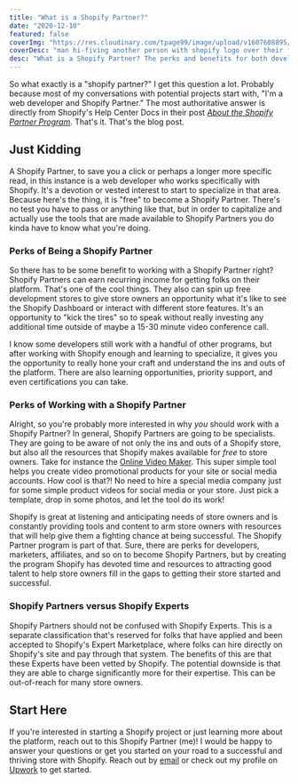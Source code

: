 ```yaml
---
title: "What is a Shopify Partner?"
date: "2020-12-10"
featured: false
coverImg: "https://res.cloudinary.com/tpage99/image/upload/v1607608895/dev/kendra_shopified.jpg"
coverDesc: "man hi-fiving another person with shopify logo over their face in front of a laptop computer"
desc: "What is a Shopify Partner? The perks and benefits for both developers and ultimately the store owner."
---
```


So what exactly is a "shopify partner?" I get this question a lot. Probably because most of my conversations with potential projects start with, "I'm a web developer and Shopify Partner." The most authoritative answer is directly from Shopify's Help Center Docs in their post _[About the Shopify Partner Program](https://help.shopify.com/en/partners/about)_. That's it. That's the blog post. 

## Just Kidding  

A Shopify Partner, to save you a click or perhaps a longer more specific read, in this instance is a web developer who works specifically with Shopify. It's a devotion or vested interest to start to specialize in that area. Because here's the thing, it is "free" to become a Shopify Partner. There's no test you have to pass or anything like that, but in order to capitalize and actually use the tools that are made available to Shopify Partners you do kinda have to know what you're doing.  

### Perks of Being a Shopify Partner  

So there has to be some benefit to working with a Shopify Partner right? Shopify Partners can earn recurring income for getting folks on their platform. That's one of the cool things. They also can spin up free development stores to give store owners an opportunity what it's like to see the Shopify Dashboard or interact with different store features. It's an opportunity to "kick the tires" so to speak without really investing any additional time outside of maybe a 15-30 minute video conference call.  

I know some developers still work with a handful of other programs, but after working with Shopify enough and learning to specialize, it gives you the opportunity to really hone your craft and understand the ins and outs of the platform. There are also learning opportunities, priority support, and even certifications you can take. 

### Perks of Working with a Shopify Partner  

Alright, so you're probably more interested in why _you_ should work with a Shopify Partner? In general, Shopify Partners are going to be specialists. They are going to be aware of not only the ins and outs of a Shopify store, but also all the resources that Shopify makes available for _free_ to store owners. Take for instance the [Online Video Maker](https://www.shopify.com/tools/online-video-maker). This super simple tool helps you create video promotional products for your site or social media accounts. How cool is that?! No need to hire a special media company just for some simple product videos for social media or your store. Just pick a template, drop in some photos, and let the tool do its work! 

Shopify is great at listening and anticipating needs of store owners and is constantly providing tools and content to arm store owners with resources that will help give them a fighting chance at being successful. The Shopify Partner program is part of that. Sure, there are perks for developers, marketers, affiliates, and so on to become Shopify Partners, but by creating the program Shopify has devoted time and resources to attracting good talent to help store owners fill in the gaps to getting their store started and successful. 

### Shopify Partners versus Shopify Experts  

Shopify Partners should not be confused with Shopify Experts. This is a separate classification that's reserved for folks that have applied and been accepted to Shopify's Expert Marketplace, where folks can hire directly on Shopify's site and pay through that system. The benefits of this are that these Experts have been vetted by Shopify. The potential downside is that they are able to charge significantly more for their expertise. This can be out-of-reach for many store owners.  

## Start Here  

If you're interested in starting a Shopify project or just learning more about the platform, reach out to this Shopify Partner (me)! I would be happy to answer your questions or get you started on your road to a successful and thriving store with Shopify. Reach out by [email](mailto:taylor@thepagesmedia.com) or check out my profile on [Upwork](https://www.upwork.com/fl/trpage) to get started. 
